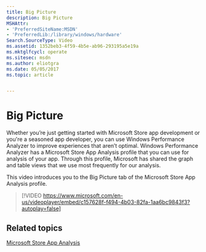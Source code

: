 ```yaml
---
title: Big Picture
description: Big Picture
MSHAttr:
- 'PreferredSiteName:MSDN'
- 'PreferredLib:/library/windows/hardware'
Search.SourceType: Video
ms.assetid: 1352beb3-4f59-4b5e-ab96-293195a5e19a
ms.mktglfcycl: operate
ms.sitesec: msdn
ms.author: eliotgra
ms.date: 05/05/2017
ms.topic: article


---
```


# Big Picture


Whether you’re just getting started with Microsoft Store app development or you're a seasoned app developer, you can use Windows Performance Analyzer to improve experiences that aren’t optimal. Windows Performance Analyzer has a Microsoft Store App Analysis profile that you can use for analysis of your app. Through this profile, Microsoft has shared the graph and table views that we use most frequently for our analysis.

This video introduces you to the Big Picture tab of the Microsoft Store App Analysis profile.

>[!VIDEO https://www.microsoft.com/en-us/videoplayer/embed/c157628f-f494-4b03-82fa-1aa6bc9843f3?autoplay=false]


## Related topics

[Microsoft Store App Analysis](microsoft-store-app-analysis.md)

 

 







